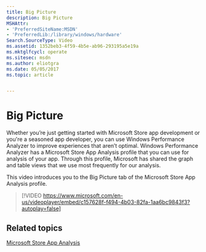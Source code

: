 ```yaml
---
title: Big Picture
description: Big Picture
MSHAttr:
- 'PreferredSiteName:MSDN'
- 'PreferredLib:/library/windows/hardware'
Search.SourceType: Video
ms.assetid: 1352beb3-4f59-4b5e-ab96-293195a5e19a
ms.mktglfcycl: operate
ms.sitesec: msdn
ms.author: eliotgra
ms.date: 05/05/2017
ms.topic: article


---
```


# Big Picture


Whether you’re just getting started with Microsoft Store app development or you're a seasoned app developer, you can use Windows Performance Analyzer to improve experiences that aren’t optimal. Windows Performance Analyzer has a Microsoft Store App Analysis profile that you can use for analysis of your app. Through this profile, Microsoft has shared the graph and table views that we use most frequently for our analysis.

This video introduces you to the Big Picture tab of the Microsoft Store App Analysis profile.

>[!VIDEO https://www.microsoft.com/en-us/videoplayer/embed/c157628f-f494-4b03-82fa-1aa6bc9843f3?autoplay=false]


## Related topics

[Microsoft Store App Analysis](microsoft-store-app-analysis.md)

 

 







